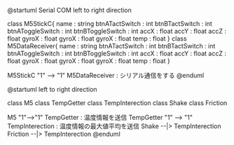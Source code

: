 @startuml Serial COM
left to right direction

class M5StickC{
    name : string
    btnATactSwitch : int
    btnBTactSwitch : int
    btnAToggleSwitch : int
    btnBToggleSwitch : int
    accX : float
    accY : float
    accZ : float
    gyroX : float
    gyroX : float
    gyroX : float
    temp : float
}
class M5DataReceiver{
    name : string
    btnATactSwitch : int
    btnBTactSwitch : int
    btnAToggleSwitch : int
    btnBToggleSwitch : int
    accX : float
    accY : float
    accZ : float
    gyroX : float
    gyroX : float
    gyroX : float
    temp : float
}

M5StickC "1" --> "1" M5DataReceiver : シリアル通信をする
@enduml

@startuml
left to right direction

class M5
class TempGetter
class TempInterection
class Shake
class Friction

M5 "1"-->"1" TempGetter : 温度情報を送信
TempGetter "1" --> "1" TempInterection : 温度情報の最大値平均を送信
Shake --|> TempInterection
Friction --|> TempInterection
@enduml